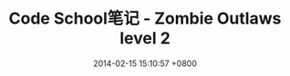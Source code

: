 ---
layout: post
title: "Code School笔记 - Zombie Outlaws level 2"
date: 2014-02-15 15:10:57 +0800
comments: true
categories: 
- Code School
- Rails 4
---